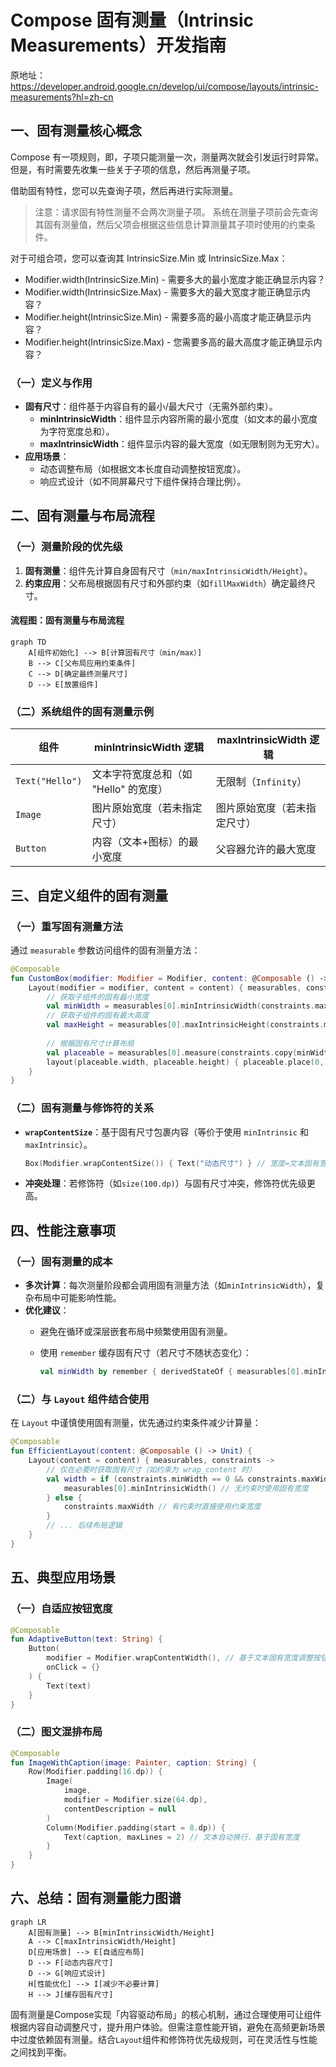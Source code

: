 
# Compose 固有测量（Intrinsic Measurements）开发指南  

原地址：<https://developer.android.google.cn/develop/ui/compose/layouts/intrinsic-measurements?hl=zh-cn>  

## 一、固有测量核心概念  

Compose 有一项规则，即，子项只能测量一次，测量两次就会引发运行时异常。但是，有时需要先收集一些关于子项的信息，然后再测量子项。

借助固有特性，您可以先查询子项，然后再进行实际测量。
>注意：请求固有特性测量不会两次测量子项。 系统在测量子项前会先查询其固有测量值，然后父项会根据这些信息计算测量其子项时使用的约束条件。

对于可组合项，您可以查询其 IntrinsicSize.Min 或 IntrinsicSize.Max：

- Modifier.width(IntrinsicSize.Min) - 需要多大的最小宽度才能正确显示内容？
- Modifier.width(IntrinsicSize.Max) - 需要多大的最大宽度才能正确显示内容？
- Modifier.height(IntrinsicSize.Min) - 需要多高的最小高度才能正确显示内容？
- Modifier.height(IntrinsicSize.Max) - 您需要多高的最大高度才能正确显示内容？

### （一）定义与作用  

- **固有尺寸**：组件基于内容自有的最小/最大尺寸（无需外部约束）。  
  - **minIntrinsicWidth**：组件显示内容所需的最小宽度（如文本的最小宽度为字符宽度总和）。  
  - **maxIntrinsicWidth**：组件显示内容的最大宽度（如无限制则为无穷大）。  
- **应用场景**：  
  - 动态调整布局（如根据文本长度自动调整按钮宽度）。  
  - 响应式设计（如不同屏幕尺寸下组件保持合理比例）。  

## 二、固有测量与布局流程  

### （一）测量阶段的优先级  

1. **固有测量**：组件先计算自身固有尺寸（`min/maxIntrinsicWidth/Height`）。  
2. **约束应用**：父布局根据固有尺寸和外部约束（如`fillMaxWidth`）确定最终尺寸。  

#### **流程图：固有测量与布局流程**  

```mermaid
graph TD
    A[组件初始化] --> B[计算固有尺寸（min/max）]
    B --> C[父布局应用约束条件]
    C --> D[确定最终测量尺寸]
    D --> E[放置组件]
```  

### （二）系统组件的固有测量示例  

| 组件         | minIntrinsicWidth 逻辑                          | maxIntrinsicWidth 逻辑              |  
|--------------|-----------------------------------------------|-------------------------------------|  
| `Text("Hello")` | 文本字符宽度总和（如 "Hello" 的宽度）         | 无限制（`Infinity`）                |  
| `Image`      | 图片原始宽度（若未指定尺寸）                  | 图片原始宽度（若未指定尺寸）        |  
| `Button`     | 内容（文本+图标）的最小宽度                   | 父容器允许的最大宽度                |  

## 三、自定义组件的固有测量  

### （一）重写固有测量方法  

通过 `measurable` 参数访问组件的固有测量方法：  

```kotlin
@Composable
fun CustomBox(modifier: Modifier = Modifier, content: @Composable () -> Unit) {
    Layout(modifier = modifier, content = content) { measurables, constraints ->
        // 获取子组件的固有最小宽度
        val minWidth = measurables[0].minIntrinsicWidth(constraints.maxHeight)
        // 获取子组件的固有最大高度
        val maxHeight = measurables[0].maxIntrinsicHeight(constraints.maxWidth)
        
        // 根据固有尺寸计算布局
        val placeable = measurables[0].measure(constraints.copy(minWidth = minWidth, maxHeight = maxHeight))
        layout(placeable.width, placeable.height) { placeable.place(0, 0) }
    }
}
```  

### （二）固有测量与修饰符的关系  

- **`wrapContentSize`**：基于固有尺寸包裹内容（等价于使用 `minIntrinsic` 和 `maxIntrinsic`）。  

  ```kotlin
  Box(Modifier.wrapContentSize()) { Text("动态尺寸") } // 宽度=文本固有宽度，高度=文本固有高度
  ```  

- **冲突处理**：若修饰符（如`size(100.dp)`）与固有尺寸冲突，修饰符优先级更高。  

## 四、性能注意事项  

### （一）固有测量的成本  

- **多次计算**：每次测量阶段都会调用固有测量方法（如`minIntrinsicWidth`），复杂布局中可能影响性能。  
- **优化建议**：  
  - 避免在循环或深层嵌套布局中频繁使用固有测量。  
  - 使用 `remember` 缓存固有尺寸（若尺寸不随状态变化）：  

    ```kotlin
    val minWidth by remember { derivedStateOf { measurables[0].minIntrinsicWidth() } }
    ```  

### （二）与 `Layout` 组件结合使用  

在 `Layout` 中谨慎使用固有测量，优先通过约束条件减少计算量：  

```kotlin
@Composable
fun EfficientLayout(content: @Composable () -> Unit) {
    Layout(content = content) { measurables, constraints ->
        // 仅在必要时获取固有尺寸（如约束为 wrap_content 时）
        val width = if (constraints.minWidth == 0 && constraints.maxWidth == Int.MAX_VALUE) {
            measurables[0].minIntrinsicWidth() // 无约束时使用固有宽度
        } else {
            constraints.maxWidth // 有约束时直接使用约束宽度
        }
        // ... 后续布局逻辑
    }
}
```  

## 五、典型应用场景  

### （一）自适应按钮宽度  

```kotlin
@Composable
fun AdaptiveButton(text: String) {
    Button(
        modifier = Modifier.wrapContentWidth(), // 基于文本固有宽度调整按钮宽度
        onClick = {}
    ) {
        Text(text)
    }
}
```  

### （二）图文混排布局  

```kotlin
@Composable
fun ImageWithCaption(image: Painter, caption: String) {
    Row(Modifier.padding(16.dp)) {
        Image(
            image,
            modifier = Modifier.size(64.dp),
            contentDescription = null
        )
        Column(Modifier.padding(start = 8.dp)) {
            Text(caption, maxLines = 2) // 文本自动换行，基于固有宽度
        }
    }
}
```  

## 六、总结：固有测量能力图谱  

```mermaid
graph LR
    A[固有测量] --> B[minIntrinsicWidth/Height]
    A --> C[maxIntrinsicWidth/Height]
    D[应用场景] --> E[自适应布局]
    D --> F[动态内容尺寸]
    D --> G[响应式设计]
    H[性能优化] --> I[减少不必要计算]
    H --> J[缓存固有尺寸]
```  

固有测量是Compose实现「内容驱动布局」的核心机制，通过合理使用可让组件根据内容自动调整尺寸，提升用户体验。但需注意性能开销，避免在高频更新场景中过度依赖固有测量。结合`Layout`组件和修饰符优先级规则，可在灵活性与性能之间找到平衡。
